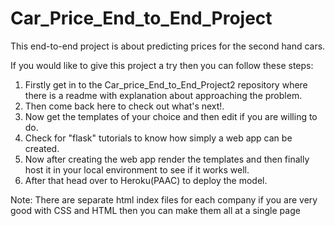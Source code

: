 # Car_Price_End_to_End_Project
This end-to-end project is about predicting prices for the second hand cars.

If you would like to give this project a try then you can follow these steps:
1. Firstly get in to the Car_price_End_to_End_Project2 repository where there is a readme with explanation about approaching the problem.
2. Then come back here to check out what's next!.
3. Now get the templates of your choice and then edit if you are willing to do.
4. Check for "flask" tutorials to know how simply a web app can be created.
5. Now after creating the web app render the templates and then finally host it in your local environment to see if it works well.
6. After that head over to Heroku(PAAC) to deploy the model.

Note: There are separate html index files for each company if you are very good with CSS and HTML then you can make them all at a single page

